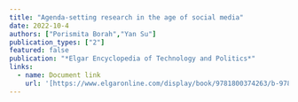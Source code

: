 ```yaml
---
title: "Agenda-setting research in the age of social media"
date: 2022-10-4
authors: ["Porismita Borah","Yan Su"]
publication_types: ["2"]
featured: false
publication: "*Elgar Encyclopedia of Technology and Politics*"
links:
  - name: Document link
    url: '[https://www.elgaronline.com/display/book/9781800374263/b-9781800374263.agenda.setting.borah.su.xml]'
---
```

